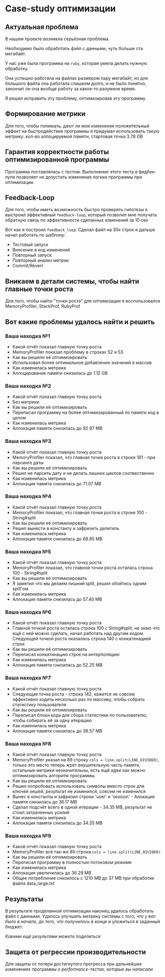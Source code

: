 # Case-study оптимизации

## Актуальная проблема
В нашем проекте возникла серьёзная проблема.

Необходимо было обработать файл с данными, чуть больше ста мегабайт.

У нас уже была программа на `ruby`, которая умела делать нужную обработку.

Она успешно работала на файлах размером пару мегабайт, но для большого файла она работала слишком долго, и не было понятно, закончит ли она вообще работу за какое-то разумное время.

Я решил исправить эту проблему, оптимизировав эту программу.

## Формирование метрики
Для того, чтобы понимать, дают ли мои изменения положительный эффект на быстродействие программы я придумал использовать такую метрику: кол-во аллоцируемой памяти, стартовая точка 3.78 GB

## Гарантия корректности работы оптимизированной программы
Программа поставлялась с тестом. Выполнение этого теста в фидбек-лупе позволяет не допустить изменения логики программы при оптимизации.

## Feedback-Loop
Для того, чтобы иметь возможность быстро проверять гипотезы я выстроил эффективный `feedback-loop`, который позволил мне получать обратную связь по эффективности сделанных изменений за 10 сек

Вот как я построил `feedback_loop`:
Сделал файл на 30к строк и дальше начал работать по шаблону:
- Тестовый запуск
- Внесение в код изменений
- Повторный запуск
- Повторный анализ метрик
- Commit/Revert

## Вникаем в детали системы, чтобы найти главные точки роста
Для того, чтобы найти "точки роста" для оптимизации я воспользовался MemoryProfiler, StackProf, RubyProf

## Вот какие проблемы удалось найти и решить

### Ваша находка №1
- Какой отчёт показал главную точку роста
- MemoryProfiler показал проблему в строках 52 и 53
- Как вы решили её оптимизировать
- Использовал более оптимальное добавление значений в массив
- Как изменилась метрика
- Аллоцирование памяти снизилась до 1.12 GB

### Ваша находка №2
- Какой отчёт показал главную точку роста
- Без метрики
- Как вы решили её оптимизировать
- Переписал программу на более оптимизированный по памяти код в целом
- Как изменилась метрика
- Аллокация памяти снизилась до 92.97 MB

### Ваша находка №3
- Какой отчёт показал главную точку роста
- MemoryProfiler показал, что главная точки роста в строке 181 - при парсинге даты
- Как вы решили её оптимизировать
- Решил не парсить дату и не делать лишних циклов соотвественно
- Как изменилась метрика
- Аллокация памяти снизилась до 71.07 MB

### Ваша находка №4
- Какой отчёт показал главную точку роста
- MemoryProfiler показал, что главная точки роста в строке 100 - String#split
- Как вы решили её оптимизировать
- Решил вынести в константу и зафризить делитель
- Как изменилась метрика
- Аллокация памяти снизилась до 68.85 MB

### Ваша находка №5
- Какой отчёт показал главную точку роста
- MemoryProfiler показал, что главной точки роста осталась строка 100 - String#split
- Как вы решили её оптимизировать
- Я заметил что мы делаем лишний split, решил обойтись одним split'ом
- Как изменилась метрика
- Аллокация памяти снизилась до 57.40 MB 

### Ваша находка №6
- Какой отчёт показал главную точку роста
- Главной точкой роста осталась строка 100 с String#split, не знаю что ещё с ней можно сделать, начал работать над другим кодом. Следующей точкой роста оказалась строка 140 с конкатенацией строк
- Как вы решили её оптимизировать
- Переписал конкатинацию строк на интерполяцию
- Как изменилась метрика
- Аллокация памяти снизилась до 52.25 MB

### Ваша находка №7
- Какой отчёт показал главную точку роста
- Следующая точка роста - строка 142, кажется не совсем эффективно ходить несколько раз по массиву, чтобы собрать статистику пользователя
- Как вы решили её оптимизировать
- Переписал блоки кода для сбора статистики по пользователю, чтобы собирать её за одну итерацию
- Как изменилась метрика
- Аллокация памяти снизилась до 38.57 MB

### Ваша находка №8
- Какой отчёт показал главную точку роста
- MemoryProfiler указал на 89 строку `cols = line.split(LINE_DIVIDER)`, только это место теперь жрёт внушительную часть памяти, остальные метрики незначительны, есть ещё идеи как можно оптимизировать алгоритм программы
- Как вы решили её оптимизировать
- Решил попробовать использовать символы вместо строк для ключей хешей, результат не изменился, совсем не изменился
- Вынес в константы и зафризил строки 'user' и 'session' - Алокация памяти снизилась до 36.17 MB
- Сделал подсчёт всего в одной итерации - 34.35 MB, результат не стоил затраченных усилий
- Как изменилась метрика
- Аллокация памяти снизилась до 34.35 MB

### Ваша находка №9
- Какой отчёт показал главную точку роста
- MemoryProfiler всё так-же 89 строка `cols = line.split(LINE_DIVIDER)`
- Как вы решили её оптимизировать
- Переписал программу в полностью потоковом режиме
- Как изменилась метрика
- Аллокация увеличилась до 36.29 MB
- Общее потребление снизилось с 1210 MB до 37 MB при обработке файла data_large.txt

## Результаты
В результате проделанной оптимизации наконец удалось обработать файл с данными.
Удалось улучшить метрику системы с *того, что у вас было в начале, до того, что получилось в конце* и уложиться в заданный бюджет.

*Какими ещё результами можете поделиться*

## Защита от регрессии производительности
Для защиты от потери достигнутого прогресса при дальнейших изменениях программы *о performance-тестах, которые вы написали*
